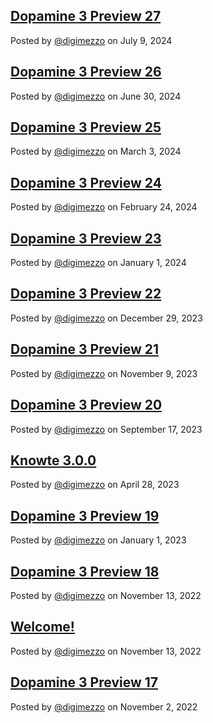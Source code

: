 ## [Dopamine 3 Preview 27](/site/blog/post/dopamine-3-preview-27)

Posted by [@digimezzo](https://twitter.com/digimezzo) on July 9, 2024

## [Dopamine 3 Preview 26](/site/blog/post/dopamine-3-preview-26)

Posted by [@digimezzo](https://twitter.com/digimezzo) on June 30, 2024

## [Dopamine 3 Preview 25](/site/blog/post/dopamine-3-preview-25)

Posted by [@digimezzo](https://twitter.com/digimezzo) on March 3, 2024

## [Dopamine 3 Preview 24](/site/blog/post/dopamine-3-preview-24)

Posted by [@digimezzo](https://twitter.com/digimezzo) on February 24, 2024

## [Dopamine 3 Preview 23](/site/blog/post/dopamine-3-preview-23)

Posted by [@digimezzo](https://twitter.com/digimezzo) on January 1, 2024

## [Dopamine 3 Preview 22](/site/blog/post/dopamine-3-preview-22)

Posted by [@digimezzo](https://twitter.com/digimezzo) on December 29, 2023

## [Dopamine 3 Preview 21](/site/blog/post/dopamine-3-preview-21)

Posted by [@digimezzo](https://twitter.com/digimezzo) on November 9, 2023

## [Dopamine 3 Preview 20](/site/blog/post/dopamine-3-preview-20)

Posted by [@digimezzo](https://twitter.com/digimezzo) on September 17, 2023

## [Knowte 3.0.0](/site/blog/post/knowte-3.0.0)

Posted by [@digimezzo](https://twitter.com/digimezzo) on April 28, 2023

## [Dopamine 3 Preview 19](/site/blog/post/dopamine-3-preview-19)

Posted by [@digimezzo](https://twitter.com/digimezzo) on January 1, 2023

## [Dopamine 3 Preview 18](/site/blog/post/dopamine-3-preview-18)

Posted by [@digimezzo](https://twitter.com/digimezzo) on November 13, 2022

## [Welcome!](/site/blog/post/welcome)

Posted by [@digimezzo](https://twitter.com/digimezzo) on November 13, 2022

## [Dopamine 3 Preview 17](/site/blog/post/dopamine-3-preview-17)

Posted by [@digimezzo](https://twitter.com/digimezzo) on November 2, 2022
